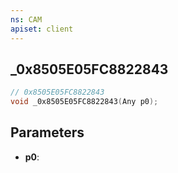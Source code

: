 ```yaml
---
ns: CAM
apiset: client
---
```

## _0x8505E05FC8822843

```c
// 0x8505E05FC8822843
void _0x8505E05FC8822843(Any p0);
```


## Parameters
* **p0**: